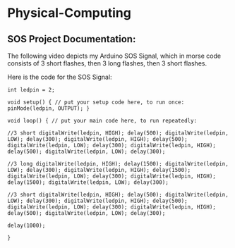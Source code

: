 # Physical-Computing


## SOS Project Documentation:

The following video depicts my Arduino SOS Signal, which in morse code consists of 3 short flashes, then 3 long flashes, then 3 short flashes.


Here is the code for the SOS Signal:

` int ledpin = 2; `

` void setup() {
    // put your setup code here, to run once:
    pinMode(ledpin, OUTPUT);
} `

` void loop() {
  // put your main code here, to run repeatedly: `
  
 ` //3 short
        digitalWrite(ledpin, HIGH);
        delay(500);
        digitalWrite(ledpin, LOW);
        delay(300);
        digitalWrite(ledpin, HIGH);
        delay(500);
        digitalWrite(ledpin, LOW);
        delay(300);
        digitalWrite(ledpin, HIGH);
        delay(500);
        digitalWrite(ledpin, LOW);
        delay(300); `

  ` //3 long
        digitalWrite(ledpin, HIGH);
        delay(1500);
        digitalWrite(ledpin, LOW);
        delay(300);
        digitalWrite(ledpin, HIGH);
        delay(1500);
        digitalWrite(ledpin, LOW);
        delay(300);
        digitalWrite(ledpin, HIGH);
        delay(1500);
        digitalWrite(ledpin, LOW);
        delay(300); `

 ` //3 short
        digitalWrite(ledpin, HIGH);
        delay(500);
        digitalWrite(ledpin, LOW);
        delay(300);
        digitalWrite(ledpin, HIGH);
        delay(500);
        digitalWrite(ledpin, LOW);
        delay(300);
        digitalWrite(ledpin, HIGH);
        delay(500);
        digitalWrite(ledpin, LOW);
        delay(300); `

 ` delay(1000); `

`}`
